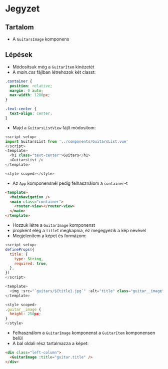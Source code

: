 # Jegyzet

## Tartalom

- A `GuitarsImage` komponens

## Lépések

- Módosítsuk még a `GuitarItem` kinézetét
- A _main.css_ fájlban létrehozok két classt:

```css
.container {
  position: relative;
  margin: 0 auto;
  max-width: 1280px;
}

.text-center {
  text-align: center;
}
```

- Majd a `GuitarsListView` fájlt módosítom:

```js
<script setup>
import GuitarsList from '../components/GuitarsList.vue'
</script>
<template>
  <h1 class="text-center">Guitars</h1>
  <GuitarsList />
</template>

<style scoped></style>
```

- Az `App` komponensnél pedig felhasználom a `container`-t

```html
<template>
  <MainNavigation />
  <main class="container">
    <router-view></router-view>
  </main>
</template>
```

- Hozzuk létre a `GuitarImage` komponenst
- propként elég a `title`t megkapnia, ez megegyezik a kép nevével
- Megjelenítem a képet és formázom:

```js
<script setup>
defineProps({
  title: {
    type: String,
    required: true,
  },
})
</script>

<template>
  <img :src="`guitars/${title}.jpg`" :alt="title" class="guitar__image" />
</template>

<style scoped>
.guitar__image {
  height: 250px;
}
</style>
```

- Felhasználom a `GuitarImage` komponenst a `GuitarItem` komponensen belül
- A bal oldali rész tartalmazza a képet:

```html
<div class="left-column">
  <GuitarImage :title="guitar.title" />
</div>
```
